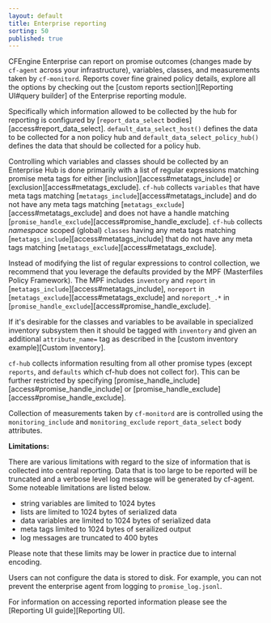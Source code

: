 ```yaml
---
layout: default
title: Enterprise reporting
sorting: 50
published: true
---
```


CFEngine Enterprise can report on promise outcomes (changes made by `cf-agent`
across your infrastructure), variables, classes, and measurements taken by
`cf-monitord`. Reports cover fine grained policy details, explore all the
options by checking out the [custom reports section][Reporting UI#query builder]
of the Enterprise reporting module.

Specifically which information allowed to be collected by the hub for reporting
is configured by [`report_data_select` bodies][access#report_data_select].
`default_data_select_host()` defines the data to be collected for a non policy hub
and `default_data_select_policy_hub()` defines the data that should be collected
for a policy hub.

Controlling which variables and classes should be collected by an Enterprise Hub
is done primarily with a list of regular expressions matching promise meta tags
for either [inclusion][access#metatags_include] or
[exclusion][access#metatags_exclude]. `cf-hub` collects `variables` that have
meta tags matching [`metatags_include`][access#metatags_include] and do not have
any meta tags matching [`metatags_exclude`][access#metatags_exclude] and does
not have a handle matching
[`promise_handle_exclude`][access#promise_handle_exclude]. `cf-hub` collects
*namespace* scoped (global) `classes` having any meta tags matching
[`metatags_include`][access#metatags_include] that do not have any meta tags
matching [`metatags_exclude`][access#metatags_exclude].

Instead of modifying the list of regular expressions to control collection, we
recommend that you leverage the defaults provided by the MPF (Masterfiles Policy
Framework). The MPF includes ```inventory``` and ```report``` in
[`metatags_include`][access#metatags_include], ```noreport``` in
[`metatags_exclude`][access#metatags_exclude] and ```noreport_.*``` in
[`promise_handle_exclude`][access#promise_handle_exclude].

If it's desirable for the classes and variables to be available in specialized
inventory subsystem then it should be tagged with `inventory` and given an
additional `attribute_name=` tag as described in the [custom inventory example][Custom inventory].

```cf-hub``` collects information resulting from all other promise types (except
`reports`, and `defaults` which cf-hub does not collect for). This can be
further restricted by specifying
[promise_handle_include][access#promise_handle_include] or
[promise_handle_exclude][access#promise_handle_exclude].

Collection of measurements taken by `cf-monitord` are is controlled using the
`monitoring_include` and `monitoring_exclude` `report_data_select` body
attributes.

**Limitations:**

There are various limitations with regard to the size of information that is
collected into central reporting. Data that is too large to be reported will be
truncated and a verbose level log message will be generated by cf-agent. Some
noteable limitations are listed below.

* string variables are limited to 1024 bytes
* lists are limited to 1024 bytes of serialized data
* data variables are limited to 1024 bytes of serialized data
* meta tags limited to 1024 bytes of serailized output
* log messages are truncated to 400 bytes

Please note that these limits may be lower in practice due to internal
encoding.

Users can not configure the data is stored to disk. For example, you can not
prevent the enterprise agent from logging to `promise_log.jsonl`.

For information on accessing reported information please see the
[Reporting UI guide][Reporting UI].
